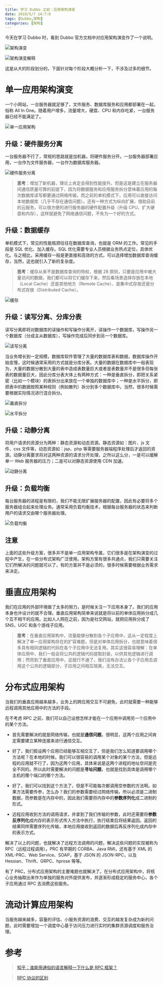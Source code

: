 ```yaml
---
title: 学习 Dubbo 之前：应用架构演变
date: 2018/5/7 14:7:0
tags: [Dubbo,架构]
categories: [架构]
---
```


今天在学习 Dubbo 时，看到 Dubbo 官方文档中对应用架构演变作了一个说明。  

<!--more-->

![架构演变 ](https://img.nekolr.com/images/2018/05/07/KBb.png)

![架构演变解释 ](https://img.nekolr.com/images/2018/05/07/0d7.png)

这是从大的阶段划分的，下面针对每个阶段大概分析一下，不涉及过多的细节。  

# 单一应用架构演变

一个小网站，一台服务器就足够了，文件服务、数据库服务和应用都部署在一起，俗称 All In One。随着用户增多，流量增大，硬盘、CPU 和内存吃紧，一台服务器已经不能满足了。  

![单一应用架构 ](https://img.nekolr.com/images/2018/05/07/28e.png)

## 升级：硬件服务分离

一台服务器不行了，常规的思路就是加机器，将硬件服务分开。一台服务器部署应用，一台作为文件服务器，一台作为数据库服务器。  

![硬件服务分离 ](https://img.nekolr.com/images/2018/05/07/Vzz.png)

> **思考**：增加了新机器，理论上肯定会得到性能提升。但是这是建立在服务器间通信质量可靠的前提下，因为将数据服务和应用服务拆分意味着应用的每次数据库读写都要通过网络传输，而之前的单机模式下，应用可以直接访问本地数据库（几乎不存在通信问题）。还有一种方式为纵向扩展，借助目前的云服务，可以很方便的进行服务器的硬件配置升级（升级 CPU、扩大硬盘和内存），这样就避免了网络通信问题，不失为一个好的方式。  

## 升级：数据缓存

单机模式下，常见的性能瓶颈往往在数据库查询，也就是 ORM 的工作。常见的手段是 SQL 优化、加入缓存。SQL 优化需要专业人员根据业务热点定位，具体优化。与之相比，采用缓存一般是更直接和高效的方式，可以选择增加数据库查询缓存，当然，这也就引入了新的复杂度。  

> **思考**：缓存从来不是数据库查询的特权，根据 28 原则，只要是应用中被大量访问的数据，我们都可以将它们缓存下来，然后看场景选择存放在本地（Local Cache）还是其他地方（Remote Cache）、是集中式存放还是分布式存放（Distributed Cache）。  

![缓存 ](https://img.nekolr.com/images/2018/05/07/gnd.png)

## 升级：读写分离、分库分表

读写分离即将对数据库的读操作和写操作分离开，读操作一个数据库，写操作另一个数据库（分成主从数据库），写操作完成后同步到另一个数据库。  

![读写分离 ](https://img.nekolr.com/images/2018/05/07/jqN.jpg)

当业务增长到一定规模，数据库软件管理了大量的数据库表和数据，数据库操作开始变慢，这时候通常采用的方式就是分库分表。大量的数据在数据库中一般表现为，大量的数据分散到大量的表中造成表数量巨大或者是表数量并不是很多但每张表的数据量巨大，因此分库分表大体上有两种方式：一种是垂直拆分，即把关系紧密（比如一个模块）的表拆分出来放在一个单独的数据库中；一种是水平拆分，即把表中的数据按照某种规则（例如散列）拆分到多个数据库中。当然，很多时候需要根据实际情况进行混合拆分。  

![垂直拆分 ](https://img.nekolr.com/images/2018/05/07/qG7.jpg)

![水平拆分 ](https://img.nekolr.com/images/2018/05/07/v4m.jpg)

## 升级：动静分离

将用户请求的资源分为两种：静态资源和动态资源。静态资源如：图片、js 文件、css 文件等，动态资源如：jsp、php 等需要服务器端程序处理后才返回的资源。动静分离要求将对这两种资源的请求分开处理，之所以这么分，一是可以缓解单一 Web 服务器的压力；二是可以对静态资源使用 CDN 加速。  

![动静分离 ](https://img.nekolr.com/images/2018/05/07/7rY.png)

## 升级：负载均衡

每台服务器的进程是有限的，我们不能无限扩展服务器的配置，因此有必要将多个服务器组合起来处理业务。通常采用负载均衡技术，根据每台服务器的状态来判断用户的请求交由哪个服务器处理。  

![负载均衡 ](https://img.nekolr.com/images/2018/05/07/Q34.png)

## 注意

上面的这些升级方案，很多并不是单一应用架构专属，它们很多是在架构演变的过程中产生，在一些分布式架构广泛使用。架构方案有很多共通点，我们只需要关注它们所解决的问题就可以了，有的方案并不是必须的，很多时候需要根据业务需求来决定。  

# 垂直应用架构

我们在应用的外部环境做了太多的努力，是时候关注一下应用本身了。我们的应用本身也许设计的就不合理。垂直应用架构简单来说就是将以前的单体应用拆分成几个互不相干的应用。比如人人网在之前，因为是社交网站，就把应用拆分成了 SNS，UGC 和各个游戏子应用。  

> **思考**：在垂直应用架构中，流量能够分散到各个子应用中，这从一定程度上解决了单一应用架构存在的扩容难题，但是对单体应用拆分，也就意味着很多具有相同逻辑的代码在各个子应用中无法复用。其实这很容易理解：在单体应用中，我们一般会将公共的逻辑代码提取封装，以供其他逻辑进行调用；然而到了垂直应用中，这就行不通了，我们没有办法让各个子应用去调用这个公共的逻辑部分，子应用之间相互隔离，无法交互。  

# 分布式应用架构

当我们的垂直应用越来越多，业务上的跨应用交互不可避免，此时就需要一种能够远程调用其他应用中的方法的手段。  

在不考虑 RPC 之前，我们可以自己设想怎样才能在一个应用中调用另一个应用中的某个方法。  

- 首先需要解决的就是网络传输，也就是**通信问题**，很明显，这两个应用之间肯定需要建立某种连接来进行通信交互。  

- 好了，我们假设两个应用已经能够互相交互了，但是我们怎么知道要调用哪个方法呢？在本地的时候，我们可以很容易的调用某个对象的某个方法，但是远程的应用就不行了，因为这两个应用，具体来说是这两个进程的地址空间是完全不同的。所以此时需要解决的问题是**寻址问题**，也就是找到具体是调用哪个主机的哪个端口的哪个方法。  

- 好了，我们可以找到这个方法了，但是不可能每次都调用空参数的方法啊。如果方法需要传参，怎么办？我们的参数需要经过网络传输，所以必须是二进制数据，而参数是在内存中的，因此我们需要将内存中的**参数序列化**成二进制的形式。  

- 远程应用收到方法的调用请求，并拿到了我们传输的参数，此时还需要将**参数反序列化**成内存的表示形式传入方法中执行，执行结束后将结果返回。返回的结果同样需要序列化传输，本地应用接收到返回的数据后再反序列化成内存中的表示方式。  

解决了以上的问题，也就解决了远程方法调用的问题，解决这些问题的实现被称为 RPC（远程过程调用）。PRC 有早期的 CORBA、Java RMI，还有基于 XML 的 XML-PRC、Web Service、SOAP，基于 JSON 的 JSON-RPC，以及 Hessian、Thrift、GRPC、hprose 等等。  

有了 PRC，分布式应用架构的主要难题也就解决了。在分布式应用架构中，将核心业务抽取出来作为单独的服务对外提供发布，并逐渐形成稳定的服务中心，各个子应用通过 RPC 去消费这些服务。  

# 流动计算应用架构

当服务越来越多，容量的评估、小服务资源的浪费、交互的越发复杂成为新的问题，此时需要增加一个调度中心基于访问压力进行实时的集群资源调度和服务治理。  

# 参考

> [知乎：谁能用通俗的语言解释一下什么是 RPC 框架？](https://www.zhihu.com/question/25536695)  

> [RPC 协议的区别 ](https://segmentfault.com/q/1010000003064904?_ea=298208)